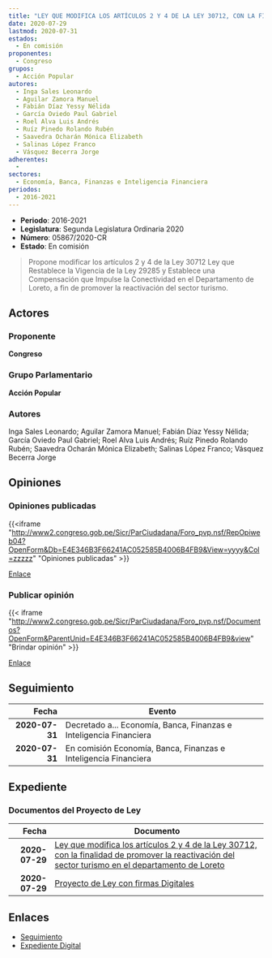 ```yaml
---
title: "LEY QUE MODIFICA LOS ARTÍCULOS 2 Y 4 DE LA LEY 30712, CON LA FINALIDAD DE PROMOVER LA REACTIVACIÓN DEL SECTOR TURISMO EN EL DEPARTAMENTO DE LORETO"
date: 2020-07-29
lastmod: 2020-07-31
estados: 
  - En comisión
proponentes: 
  - Congreso
grupos: 
  - Acción Popular
autores: 
  - Inga Sales Leonardo
  - Aguilar Zamora Manuel
  - Fabián Díaz Yessy Nélida
  - García Oviedo Paul Gabriel
  - Roel Alva Luis Andrés
  - Ruíz Pinedo Rolando Rubén
  - Saavedra Ocharán Mónica Elizabeth
  - Salinas López Franco
  - Vásquez Becerra Jorge
adherentes: 
  - 
sectores: 
  - Economía, Banca, Finanzas e Inteligencia Financiera
periodos: 
  - 2016-2021
---
```


- **Periodo**: 2016-2021
- **Legislatura**: Segunda Legislatura Ordinaria 2020
- **Número**: 05867/2020-CR
- **Estado**: En comisión

> Propone modificar los artículos 2 y 4 de la Ley 30712 Ley que Restablece la Vigencia de la Ley 29285 y Establece una Compensación que Impulse la Conectividad en el Departamento de Loreto, a fin de promover la reactivación del sector turismo.


## Actores

### Proponente

**Congreso**

### Grupo Parlamentario

**Acción Popular**

### Autores

Inga Sales Leonardo; Aguilar Zamora Manuel; Fabián Díaz Yessy Nélida; García Oviedo Paul Gabriel; Roel Alva Luis Andrés; Ruíz Pinedo Rolando Rubén; Saavedra Ocharán Mónica Elizabeth; Salinas López Franco; Vásquez Becerra Jorge


## Opiniones

### Opiniones publicadas

{{<iframe "http://www2.congreso.gob.pe/Sicr/ParCiudadana/Foro_pvp.nsf/RepOpiweb04?OpenForm&Db=E4E346B3F66241AC052585B4006B4FB9&View=yyyy&Col=zzzzz" "Opiniones publicadas" >}}

[Enlace](http://www2.congreso.gob.pe/Sicr/ParCiudadana/Foro_pvp.nsf/RepOpiweb04?OpenForm&Db=E4E346B3F66241AC052585B4006B4FB9&View=yyyy&Col=zzzzz)
### Publicar opinión

{{< iframe "http://www2.congreso.gob.pe/Sicr/ParCiudadana/Foro_pvp.nsf/Documentos?OpenForm&ParentUnid=E4E346B3F66241AC052585B4006B4FB9&view" "Brindar opinión" >}}

[Enlace](http://www2.congreso.gob.pe/Sicr/ParCiudadana/Foro_pvp.nsf/Documentos?OpenForm&ParentUnid=E4E346B3F66241AC052585B4006B4FB9&view)

## Seguimiento

| Fecha | Evento |
|------:|--------|
| **2020-07-31** | Decretado a... Economía, Banca, Finanzas e Inteligencia Financiera|
| **2020-07-31** | En comisión Economía, Banca, Finanzas e Inteligencia Financiera|


## Expediente


### Documentos del Proyecto de Ley

| Fecha | Documento |
|------:|--------|
| **2020-07-29** | [Ley que modifica los artículos 2 y 4 de la Ley 30712, con la finalidad de promover la reactivación del sector turismo en el departamento de Loreto](http://www.leyes.congreso.gob.pe/Documentos/2016_2021/Proyectos_de_Ley_y_de_Resoluciones_Legislativas/PL05867-20200729.pdf) |
| **2020-07-29** | [Proyecto de Ley con firmas Digitales](http://www.leyes.congreso.gob.pe/Documentos/2016_2021/Proyectos_de_Ley_y_de_Resoluciones_Legislativas/Proyectos_Firmas_digitales/PL05867.pdf) |

## Enlaces 

- [Seguimiento](http://www2.congreso.gob.pe/Sicr/TraDocEstProc/CLProLey2016.nsf/f7fff46988ca05b1052578e100829cc7/2c7f2264839dda57052585b40074af83?OpenDocument)
- [Expediente Digital](http://www2.congreso.gob.pe/Sicr/TraDocEstProc/CLProLey2016.nsf/f7fff46988ca05b1052578e100829cc7/2c7f2264839dda57052585b40074af83?OpenDocument&Click=05257FB7005EB655.eb71d0cf91d8294e05256cdf006b5706/$Body/0.1C6C)
